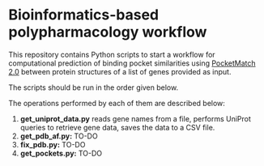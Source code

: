 # Bioinformatics-based polypharmacology workflow

This repository contains Python scripts to start a workflow for computational prediction of binding pocket similarities using <a href="https://github.com/1337deepesh/PocketMatch_v2.0">PocketMatch 2.0</a>
between protein structures of a list of genes provided as input.

The scripts should be run in the order given below. 

The operations performed by each of them are described below:

1. **get_uniprot_data.py** reads gene names from a file, performs UniProt queries to retrieve gene data, saves the data to a CSV file.
2. **get_pdb_af.py:** TO-DO
3. **fix_pdb.py:** TO-DO
4. **get_pockets.py:** TO-DO
